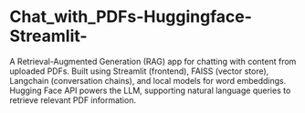 # Chat_with_PDFs-Huggingface-Streamlit-
A Retrieval-Augmented Generation (RAG) app for chatting with content from uploaded PDFs. Built using Streamlit (frontend), FAISS (vector store), Langchain (conversation chains), and local models for word embeddings. Hugging Face API powers the LLM, supporting natural language queries to retrieve relevant PDF information.
